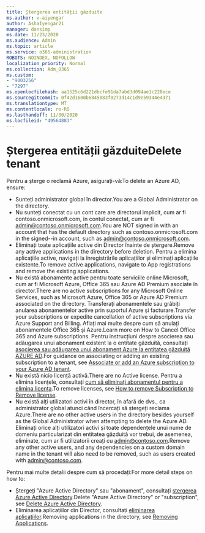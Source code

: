 ```yaml
---
title: Ștergerea entității găzduite
ms.author: v-aiyengar
author: AshaIyengar21
manager: dansimp
ms.date: 11/23/2020
ms.audience: Admin
ms.topic: article
ms.service: o365-administration
ROBOTS: NOINDEX, NOFOLLOW
localization_priority: Normal
ms.collection: Adm_O365
ms.custom:
- "9003256"
- "7297"
ms.openlocfilehash: aa1525c6d221dbcfe91da7abd3d094ae1c228ece
ms.sourcegitcommit: 0f42d1600b6845083f0273d14c1d9e59344e4371
ms.translationtype: MT
ms.contentlocale: ro-RO
ms.lasthandoff: 11/30/2020
ms.locfileid: "49564883"
---
```

# <a name="delete-tenant"></a><span data-ttu-id="544cc-102">Ștergerea entității găzduite</span><span class="sxs-lookup"><span data-stu-id="544cc-102">Delete tenant</span></span>

<span data-ttu-id="544cc-103">Pentru a șterge o reclamă Azure, asigurați-vă:</span><span class="sxs-lookup"><span data-stu-id="544cc-103">To delete an Azure AD, ensure:</span></span>
- <span data-ttu-id="544cc-104">Sunteți administrator global în director.</span><span class="sxs-lookup"><span data-stu-id="544cc-104">You are a Global Administrator on the directory.</span></span>
- <span data-ttu-id="544cc-105">Nu sunteți conectat cu un cont care are directorul implicit, cum ar fi contoso.onmicrosoft.com, în contul conectat, cum ar fi admin@contoso.onmicrosoft.com.</span><span class="sxs-lookup"><span data-stu-id="544cc-105">You are NOT signed in with an account that has the default directory such as contoso.onmicrosoft.com in the signed--in account, such as admin@contoso.onmicrosoft.com.</span></span>
- <span data-ttu-id="544cc-106">Eliminați toate aplicațiile active din Director înainte de ștergere.</span><span class="sxs-lookup"><span data-stu-id="544cc-106">Remove any active applications in the directory before deletion.</span></span> <span data-ttu-id="544cc-107">Pentru a elimina aplicațiile active, navigați la înregistrările aplicațiilor și eliminați aplicațiile existente.</span><span class="sxs-lookup"><span data-stu-id="544cc-107">To remove active applications, navigate to App registrations and remove the existing applications.</span></span>
- <span data-ttu-id="544cc-108">Nu există abonamente active pentru toate serviciile online Microsoft, cum ar fi Microsoft Azure, Office 365 sau Azure AD Premium asociate în director.</span><span class="sxs-lookup"><span data-stu-id="544cc-108">There are no active subscriptions for any Microsoft Online Services, such as Microsoft Azure, Office 365 or Azure AD Premium associated on the directory.</span></span> <span data-ttu-id="544cc-109">Transferați abonamentele sau grăbiți anularea abonamentelor active prin suportul Azure și facturare.</span><span class="sxs-lookup"><span data-stu-id="544cc-109">Transfer your subscriptions or expedite cancellation of active subscriptions via Azure Support and Billing.</span></span> <span data-ttu-id="544cc-110">Aflați mai multe despre cum să anulați abonamentele Office 365 și Azure.</span><span class="sxs-lookup"><span data-stu-id="544cc-110">Learn more on How to Cancel Office 365 and Azure subscriptions.</span></span> <span data-ttu-id="544cc-111">Pentru instrucțiuni despre asocierea sau adăugarea unui abonament existent la o entitate găzduită, consultați [asocierea sau adăugarea unui abonament Azure la entitatea găzduită AZURE AD](https://docs.microsoft.com/azure/active-directory/fundamentals/active-directory-how-subscriptions-associated-directory).</span><span class="sxs-lookup"><span data-stu-id="544cc-111">For guidance on associating or adding an existing subscription to a tenant, see [Associate or add an Azure subscription to your Azure AD tenant](https://docs.microsoft.com/azure/active-directory/fundamentals/active-directory-how-subscriptions-associated-directory).</span></span>
- <span data-ttu-id="544cc-112">Nu există nicio licență activă.</span><span class="sxs-lookup"><span data-stu-id="544cc-112">There are no Active license.</span></span> <span data-ttu-id="544cc-113">Pentru a elimina licențele, consultați [cum să eliminați abonamentul pentru a elimina licența](https://docs.microsoft.com/azure/active-directory/enterprise-users/directory-delete-howto#delete-a-subscription).</span><span class="sxs-lookup"><span data-stu-id="544cc-113">To remove licenses, see [How to remove Subscription to Remove license](https://docs.microsoft.com/azure/active-directory/enterprise-users/directory-delete-howto#delete-a-subscription).</span></span>
- <span data-ttu-id="544cc-114">Nu există alți utilizatori activi în director, în afară de dvs., ca administrator global atunci când încercați să ștergeți reclama Azure.</span><span class="sxs-lookup"><span data-stu-id="544cc-114">There are no other active users in the directory besides yourself as the Global Administrator when attempting to delete the Azure AD.</span></span> <span data-ttu-id="544cc-115">Eliminați orice alți utilizatori activi și toate dependențele unui nume de domeniu particularizat din entitatea găzduită vor trebui, de asemenea, eliminate, cum ar fi utilizatorii creați cu admin@contoso.com.</span><span class="sxs-lookup"><span data-stu-id="544cc-115">Remove any other active users, and any dependencies on a custom domain name in the tenant will also need to be removed, such as users created with admin@contoso.com.</span></span>

<span data-ttu-id="544cc-116">Pentru mai multe detalii despre cum să procedați:</span><span class="sxs-lookup"><span data-stu-id="544cc-116">For more detail steps on how to:</span></span>
- <span data-ttu-id="544cc-117">Ștergeți "Azure Active Directory" sau "abonament", consultați [ștergerea Azure Active Directory](https://docs.microsoft.com/azure/active-directory/users-groups-roles/directory-delete-howto).</span><span class="sxs-lookup"><span data-stu-id="544cc-117">Delete "Azure Active Directory" or "subscription",  see [Delete Azure Active Directory](https://docs.microsoft.com/azure/active-directory/users-groups-roles/directory-delete-howto).</span></span>
- <span data-ttu-id="544cc-118">Eliminarea aplicațiilor din Director, consultați [eliminarea aplicațiilor](https://docs.microsoft.com/azure/active-directory/develop/quickstart-remove-app).</span><span class="sxs-lookup"><span data-stu-id="544cc-118">Removing applications in the directory, see [Removing Applications](https://docs.microsoft.com/azure/active-directory/develop/quickstart-remove-app).</span></span> 

